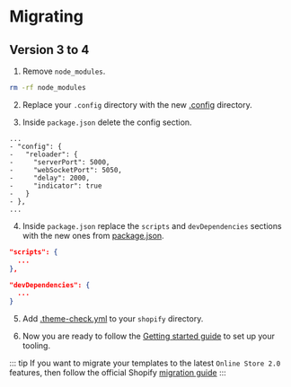 # Migrating

## Version 3 to 4

1. Remove `node_modules`.

```sh
rm -rf node_modules
```

2. Replace your `.config` directory with the new [.config](https://github.com/uicrooks/shopify-theme-lab/tree/master/.config) directory.

3. Inside `package.json` delete the config section.

```json{2-9}
...
- "config": {
-   "reloader": {
-     "serverPort": 5000,
-     "webSocketPort": 5050,
-     "delay": 2000,
-     "indicator": true
-   }
- },
...
```

4. Inside `package.json` replace the `scripts` and `devDependencies` sections with the new ones from [package.json](https://github.com/uicrooks/shopify-theme-lab/blob/master/package.json).

```json
"scripts": {
  ...
},

"devDependencies": {
  ...
}
```

5. Add [.theme-check.yml](https://github.com/uicrooks/shopify-theme-lab/blob/master/shopify/.theme-check.yml) to your `shopify` directory.

6. Now you are ready to follow the [Getting started guide](/guide/getting-started.html) to set up your tooling.

::: tip
If you want to migrate your templates to the latest `Online Store 2.0` features, then follow the official Shopify [migration guide](https://shopify.dev/themes/migration)
:::